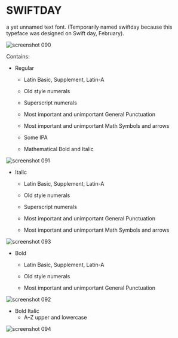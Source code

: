 # SWIFTDAY
a yet unnamed text font. (Temporarily named swiftday because this typeface was designed on Swift day, February).

![screenshot 090](https://cloud.githubusercontent.com/assets/2556986/6320363/01ab1b48-baa9-11e4-8987-f62b9dae81a4.png)

Contains:

* Regular
  * Latin Basic, Supplement, Latin-A
  * Old style numerals
  * Superscript numerals
  
  * Most important and unimportant General Punctuation
  * Most important and unimportant Math Symbols and arrows
  
  * Some IPA
  
  * Mathematical Bold and Italic


![screenshot 091](https://cloud.githubusercontent.com/assets/2556986/6385811/8f41eb80-bd3d-11e4-98ac-d97d1bc0a384.png)



* Italic
  * Latin Basic, Supplement, Latin-A
  * Old style numerals
  * Superscript numerals
  
  * Most important and unimportant General Punctuation
  * Most important and unimportant Math Symbols and arrows


![screenshot 093](https://cloud.githubusercontent.com/assets/2556986/6385813/915bda20-bd3d-11e4-98a7-66d01f898b15.png)



* Bold
  * Latin Basic, Supplement, Latin-A
  * Old style numerals

  * Most important and unimportant General Punctuation


![screenshot 092](https://cloud.githubusercontent.com/assets/2556986/6385812/904d34ee-bd3d-11e4-82b9-0d07cd48488f.png)



* Bold Italic
  * A–Z upper and lowercase


![screenshot 094](https://cloud.githubusercontent.com/assets/2556986/6421846/a9f57168-bea0-11e4-854b-645b92592cc3.png)
